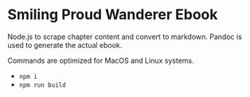 # Smiling Proud Wanderer Ebook

Node.js to scrape chapter content and convert to markdown.
Pandoc is used to generate the actual ebook.

Commands are optimized for MacOS and Linux systems.

- `npm i`
- `npm run build`